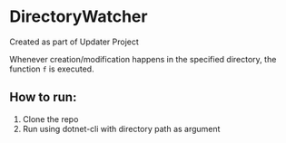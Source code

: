 # DirectoryWatcher
Created as part of Updater Project

Whenever creation/modification happens in the specified directory, the function `f` is executed. 

## How to run: 
1. Clone the repo
2. Run using dotnet-cli with directory path as argument
